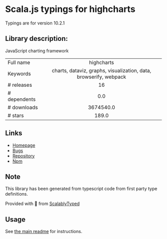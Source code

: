 
# Scala.js typings for highcharts

Typings are for version 10.2.1

## Library description:
JavaScript charting framework

|                    |                 |
| ------------------ | :-------------: |
| Full name          | highcharts |
| Keywords           | charts, dataviz, graphs, visualization, data, browserify, webpack |
| # releases         | 16 |
| # dependents       | 0.0 |
| # downloads        | 3674540.0 |
| # stars            | 189.0 |

## Links
- [Homepage](http://www.highcharts.com)
- [Bugs](https://github.com/highcharts/highcharts/issues)
- [Repository](https://github.com/highcharts/highcharts-dist)
- [Npm](https://www.npmjs.com/package/highcharts)
    


## Note
This library has been generated from typescript code from first party type definitions.

Provided with :purple_heart: from [ScalablyTyped](https://github.com/oyvindberg/ScalablyTyped)

## Usage
See [the main readme](../../readme.md) for instructions.


